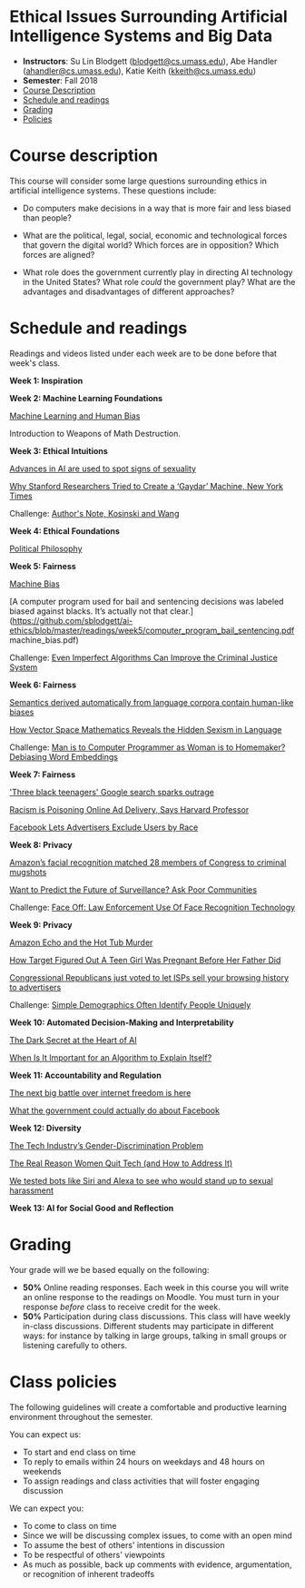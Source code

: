 Ethical Issues Surrounding Artificial Intelligence Systems and Big Data
==========

- **Instructors**: Su Lin Blodgett (blodgett@cs.umass.edu), Abe Handler (ahandler@cs.umass.edu), Katie Keith (kkeith@cs.umass.edu)
- **Semester**: Fall 2018
- [Course Description](#description)
- [Schedule and readings](#schedule)
- [Grading](#grading)
- [Policies](#policies)

# Course description
<a name="description"/>

This course will consider some large questions surrounding ethics in artificial intelligence systems. These questions include:

- Do computers make decisions in a way that is more fair and less biased than people?

- What are the political, legal, social, economic and technological forces that govern the digital world? Which forces are in opposition? Which forces are aligned?

- What role does the government currently play in directing AI technology in the United States? What role *could* the government play? What are the advantages and disadvantages of different approaches?

# Schedule and readings
<a name="readings"/>

Readings and videos listed under each week are to be done before that week's class.

**Week 1: Inspiration**

**Week 2: Machine Learning Foundations**

[Machine Learning and Human Bias](https://www.youtube.com/watch?v=59bMh59JQDo)

Introduction to Weapons of Math Destruction.

**Week 3: Ethical Intuitions**

[Advances in AI are used to spot signs of sexuality](https://github.com/sblodgett/ai-ethics/blob/master/readings/week3/advances_ai_sign_sexuality.pdf)

[Why Stanford Researchers Tried to Create a ‘Gaydar’ Machine, New York Times](https://www.nytimes.com/2017/10/09/science/stanford-sexual-orientation-study.html)

Challenge: [Author's Note, Kosinski and Wang](https://docs.google.com/document/d/11oGZ1Ke3wK9E3BtOFfGfUQuuaSMR8AO2WfWH3aVke6U)

**Week 4: Ethical Foundations**

[Political Philosophy](https://TODO)

**Week 5: Fairness**

[Machine Bias](https://www.propublica.org/article/machine-bias-risk-assessments-in-criminal-sentencing)

[A computer program used for bail and sentencing decisions was labeled biased against blacks. It’s actually not that clear.](https://github.com/sblodgett/ai-ethics/blob/master/readings/week5/computer_program_bail_sentencing.pdf machine_bias.pdf)

Challenge: [Even Imperfect Algorithms Can Improve the Criminal Justice System](https://github.com/sblodgett/ai-ethics/blob/master/readings/week5/imperfect_algorithms.pdf)

**Week 6: Fairness**

[Semantics derived automatically from language corpora contain human-like biases](http://science.sciencemag.org/content/356/6334/183/tab-pdf)

[How Vector Space Mathematics Reveals the Hidden Sexism in Language](https://www.technologyreview.com/s/602025/how-vector-space-mathematics-reveals-the-hidden-sexism-in-language/)

Challenge: [Man is to Computer Programmer as Woman is to Homemaker? Debiasing Word Embeddings](https://arxiv.org/pdf/1607.06520.pdf)

**Week 7: Fairness**

['Three black teenagers' Google search sparks outrage](https://www.usatoday.com/story/tech/news/2016/06/09/google-image-search-three-black-teenagers-three-white-teenagers/85648838/)

[Racism is Poisoning Online Ad Delivery, Says Harvard Professor](https://github.com/sblodgett/ai-ethics/blob/master/readings/week7/racism_poisoning_ad_delivery.pdf)

[Facebook Lets Advertisers Exclude Users by Race](https://www.propublica.org/article/facebook-lets-advertisers-exclude-users-by-race)

**Week 8: Privacy**

[Amazon’s facial recognition matched 28 members of Congress to criminal mugshots](https://github.com/sblodgett/ai-ethics/blob/master/readings/week8/recognition.pdf)

[Want to Predict the Future of Surveillance? Ask Poor Communities](https://github.com/sblodgett/ai-ethics/blob/master/readings/week8/future_of_surveillance.pdf)

Challenge: [Face Off: Law Enforcement Use Of Face Recognition Technology](https://github.com/sblodgett/ai-ethics/blob/master/readings/week8/face-off-report-1b.pdf)

**Week 9: Privacy**

[Amazon Echo and the Hot Tub Murder](https://github.com/sblodgett/ai-ethics/blob/master/readings/week9/Echo.pdf)

[How Target Figured Out A Teen Girl Was Pregnant Before Her Father Did
](https://github.com/sblodgett/ai-ethics/blob/master/readings/week9/Target.pdf)

[Congressional Republicans just voted to let ISPs sell your browsing history to advertisers
](https://github.com/sblodgett/ai-ethics/blob/master/readings/week9/VoxISPs.pdf)

Challenge: [Simple Demographics Often Identify People Uniquely](https://dataprivacylab.org/projects/identifiability/paper1.pdf)

**Week 10: Automated Decision-Making and Interpretability**

[The Dark Secret at the Heart of AI](https://github.com/sblodgett/ai-ethics/blob/master/readings/week10/dark_secret_heart_ai.pdf)

[When Is It Important for an Algorithm to Explain Itself?](https://github.com/sblodgett/ai-ethics/blob/master/readings/week10/when_important_algorithm_explain_itself.pdf)

**Week 11: Accountability and Regulation**

[The next big battle over internet freedom is here](https://www.vox.com/policy-and-politics/2018/4/23/17237640/fosta-sesta-section-230-internet-freedom)

[What the government could actually do about Facebook](https://www.vox.com/policy-and-politics/2018/4/10/17208322/facebook-mark-zuckerberg-congress-testimony-regulation)

**Week 12: Diversity**

[The Tech Industry’s Gender-Discrimination Problem](https://github.com/sblodgett/ai-ethics/blob/master/readings/week12/tech_industry_gender_discrimination.pdf)

[The Real Reason Women Quit Tech (and How to Address It)](https://medium.com/tech-diversity-files/the-real-reason-women-quit-tech-and-how-to-address-it-6dfb606929fd)

[We tested bots like Siri and Alexa to see who would stand up to sexual harassment](https://github.com/sblodgett/ai-ethics/blob/master/readings/week12/tested_sexual_harassment.pdf)

**Week 13: AI for Social Good and Reflection**

# Grading
<a name="grading"/>

Your grade will we be based equally on the following:

- **50%** Online reading responses. Each week in this course you will write an online response to the readings on Moodle. You must turn in your response *before* class to receive credit for the week. 
- **50%** Participation during class discussions. This class will have weekly in-class discussions. Different students may participate in different ways: for instance by talking in large groups, talking in small groups or listening carefully to others.

# Class policies
<a name="policies"/>

The following guidelines will create a comfortable and productive learning environment throughout the semester.

You can expect us:
- To start and end class on time
- To reply to emails within 24 hours on weekdays and 48 hours on weekends
- To assign readings and class activities that will foster engaging discussion


We can expect you:
- To come to class on time
- Since we will be discussing complex issues, to come with an open mind
- To assume the best of others' intentions in discussion
- To be respectful of others' viewpoints
- As much as possible, back up comments with evidence, argumentation, or recognition of inherent tradeoffs
